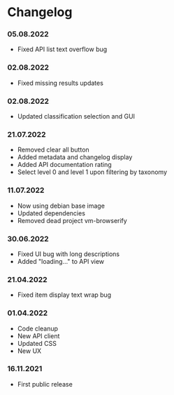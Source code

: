 Changelog
===

### 05.08.2022
- Fixed API list text overflow bug

### 02.08.2022
- Fixed missing results updates

### 02.08.2022
- Updated classification selection and GUI 

### 21.07.2022
- Removed clear all button
- Added metadata and changelog display
- Added API documentation rating
- Select level 0 and level 1 upon filtering by taxonomy

### 11.07.2022
- Now using debian base image
- Updated dependencies
- Removed dead project vm-browserify

### 30.06.2022
- Fixed UI bug with long descriptions
- Added "loading..." to API view

### 21.04.2022
- Fixed item display text wrap bug

### 01.04.2022
- Code cleanup
- New API client
- Updated CSS
- New UX

### 16.11.2021
- First public release